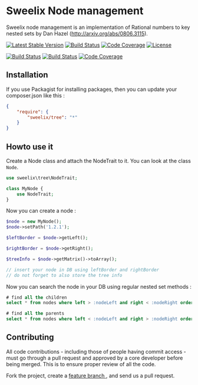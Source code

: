 Sweelix Node management
=======================

Sweelix node management is an implementation of Rational numbers to key nested sets
by Dan Hazel (http://arxiv.org/abs/0806.3115).


[![Latest Stable Version](https://poser.pugx.org/sweelix/tree/v/stable)](https://packagist.org/packages/sweelix/tree)
[![Build Status](https://travis-ci.org/pgaultier/tree.svg?branch=master)](https://travis-ci.org/pgaultier/tree)
[![Code Coverage](https://scrutinizer-ci.com/g/pgaultier/tree/badges/coverage.png?b=master)](https://scrutinizer-ci.com/g/pgaultier/tree/?branch=master)
[![License](https://poser.pugx.org/sweelix/tree/license)](https://packagist.org/packages/sweelix/tree)

[![Build Status](https://img.shields.io/badge/unstable-devel-yellowgreen.svg)](https://packagist.org/packages/sweelix/tree)
[![Build Status](https://travis-ci.org/pgaultier/tree.svg?branch=devel)](https://travis-ci.org/pgaultier/tree)
[![Code Coverage](https://scrutinizer-ci.com/g/pgaultier/tree/badges/coverage.png?b=devel)](https://scrutinizer-ci.com/g/pgaultier/tree/?branch=devel)


Installation
------------

If you use Packagist for installing packages, then you can update your composer.json like this :

``` json
{
    "require": {
        "sweelix/tree": "*"
    }
}
```

Howto use it
------------

Create a Node class and attach the NodeTrait to it. You can look at the class ```Node```.

``` php
use sweelix\tree\NodeTrait;

class MyNode {
    use NodeTrait;
}
```

Now you can create a node :

``` php
$node = new MyNode();
$node->setPath('1.2.1');

$leftBorder = $node->getLeft();

$rightBorder = $node->getRight();

$treeInfo = $node->getMatrix()->toArray();

// insert your node in DB using leftBorder and rightBorder
// do not forget to also store the tree info

```

Now you can search the node in your DB using regular nested set methods :

```sql
# find all the children
select * from nodes where left > :nodeLeft and right < :nodeRight order by nodeLeft;

# find all the parents
select * from nodes where left < :nodeLeft and right > :nodeRight order by nodeRight;

```


Contributing
------------

All code contributions - including those of people having commit access -
must go through a pull request and approved by a core developer before being
merged. This is to ensure proper review of all the code.

Fork the project, create a [feature branch ](http://nvie.com/posts/a-successful-git-branching-model/), and send us a pull request.

